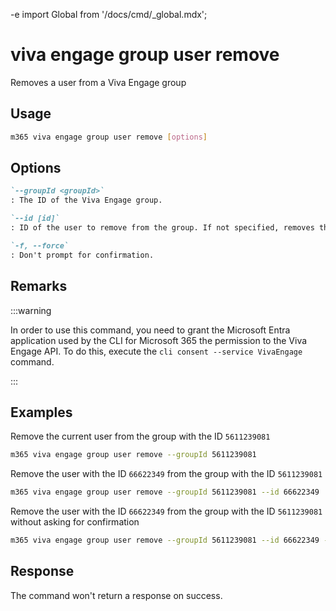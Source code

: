 -e <!-- DISCLAIMER: All secrets, passwords, and sensitive values in this document are examples only and not real credentials. -->
import Global from '/docs/cmd/_global.mdx';

# viva engage group user remove

Removes a user from a Viva Engage group

## Usage

```sh
m365 viva engage group user remove [options]
```

## Options

```md definition-list
`--groupId <groupId>`
: The ID of the Viva Engage group.

`--id [id]`
: ID of the user to remove from the group. If not specified, removes the current user.

`-f, --force`
: Don't prompt for confirmation.
```

<Global />

## Remarks

:::warning

In order to use this command, you need to grant the Microsoft Entra application used by the CLI for Microsoft 365 the permission to the Viva Engage API. To do this, execute the `cli consent --service VivaEngage` command.

:::

## Examples

Remove the current user from the group with the ID `5611239081`

```sh
m365 viva engage group user remove --groupId 5611239081
```

Remove the user with the ID `66622349` from the group with the ID `5611239081`

```sh
m365 viva engage group user remove --groupId 5611239081 --id 66622349
```

Remove the user with the ID `66622349` from the group with the ID `5611239081` without asking for confirmation

```sh
m365 viva engage group user remove --groupId 5611239081 --id 66622349 --force
```

## Response

The command won't return a response on success.
